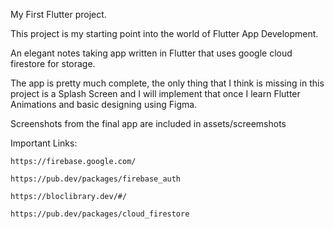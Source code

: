 
My First Flutter project.

This project is my starting point into the world of Flutter App Development.

An elegant notes taking app written in Flutter that uses google cloud firestore for storage.

The app is pretty much complete, the only thing that I think is missing in this project is a Splash Screen and I will implement that once I learn Flutter Animations and basic designing using Figma.

Screenshots from the final app are included in assets/screemshots


Important Links:

    https://firebase.google.com/
    
    https://pub.dev/packages/firebase_auth
    
    https://bloclibrary.dev/#/
    
    https://pub.dev/packages/cloud_firestore
